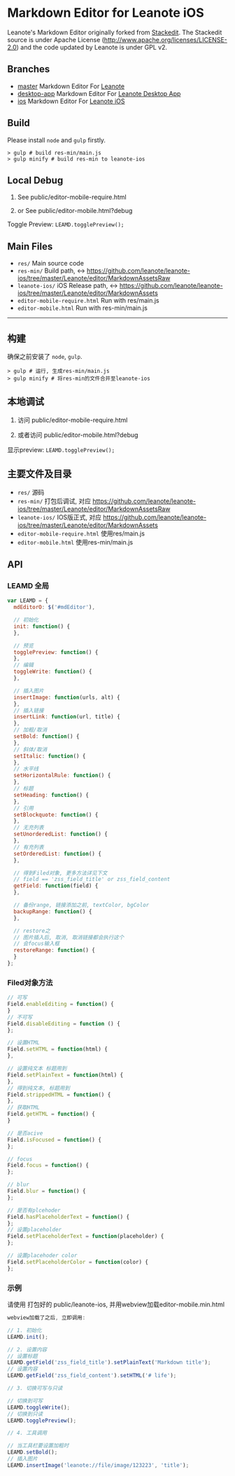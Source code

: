 # Markdown Editor for Leanote iOS

Leanote's Markdown Editor originally forked from [Stackedit](https://github.com/benweet/stackedit). The Stackedit source is under Apache License (http://www.apache.org/licenses/LICENSE-2.0) and the code updated by Leanote is under GPL v2.

## Branches

* [master](https://github.com/leanote/desktop-app) Markdown Editor For [Leanote](https://github.com/leanote/leanote)
* [desktop-app](https://github.com/leanote/markdown-editor/tree/desktop-app) Markdown Editor For [Leanote Desktop App](https://github.com/leanote/desktop-app)
* [ios](https://github.com/leanote/markdown-editor/tree/ios) Markdown Editor For [Leanote iOS](https://github.com/leanote/leanote-ios)

## Build

Please install `node` and `gulp` firstly.

```
> gulp # build res-min/main.js
> gulp minify # build res-min to leanote-ios
```

## Local Debug

1. See
public/editor-mobile-require.html

2. or See
public/editor-mobile.html?debug

Toggle Preview: `LEAMD.togglePreview();`

## Main Files

* `res/` Main source code
* `res-min/` Build path, <-> https://github.com/leanote/leanote-ios/tree/master/Leanote/editor/MarkdownAssetsRaw
* `leanote-ios/` iOS Release path, <-> https://github.com/leanote/leanote-ios/tree/master/Leanote/editor/MarkdownAssets
* `editor-mobile-require.html` Run with res/main.js
* `editor-mobile.html` Run with res-min/main.js

-------------------------------

## 构建

确保之前安装了 `node`, `gulp`.

```
> gulp # 运行, 生成res-min/main.js
> gulp minify # 将res-min的文件合并至leanote-ios
```

## 本地调试

1. 访问
public/editor-mobile-require.html

2. 或者访问
public/editor-mobile.html?debug

显示preview: `LEAMD.togglePreview();`

## 主要文件及目录

* `res/` 源码
* `res-min/` 打包后调试, 对应 https://github.com/leanote/leanote-ios/tree/master/Leanote/editor/MarkdownAssetsRaw
* `leanote-ios/` IOS版正式, 对应 https://github.com/leanote/leanote-ios/tree/master/Leanote/editor/MarkdownAssets
* `editor-mobile-require.html` 使用res/main.js
* `editor-mobile.html` 使用res-min/main.js

## API

### LEAMD 全局

```javascript
var LEAMD = {
  mdEditorO: $('#mdEditor'),

  // 初始化
  init: function() {
  },

  // 预览
  togglePreview: function() {
  },
  // 编辑
  toggleWrite: function() {
  },

  // 插入图片
  insertImage: function(urls, alt) {
  },
  // 插入链接
  insertLink: function(url, title) {
  },
  // 加粗/取消
  setBold: function() {
  },
  // 斜体/取消
  setItalic: function() {
  },
  // 水平线
  setHorizontalRule: function() {
  },
  // 标题
  setHeading: function() {
  },
  // 引用
  setBlockquote: function() {
  },
  // 无充列表
  setUnorderedList: function() {
  },
  // 有充列表
  setOrderedList: function() {
  },

  // 得到Filed对象, 更多方法详见下文
  // field == 'zss_field_title' or zss_field_content
  getField: function(field) {
  },

  // 备份range, 链接添加之前, textColor, bgColor
  backupRange: function() {
  },

  // restore之
  // 图片插入后, 取消, 取消链接都会执行这个
  // 会focus输入框
  restoreRange: function() {
  }
};
```
### Filed对象方法

```javascript
// 可写
Field.enableEditing = function() {
}
// 不可写
Field.disableEditing = function () {
};

// 设置HTML
Field.setHTML = function(html) {
},

// 设置纯文本 标题用到
Field.setPlainText = function(html) {
},
// 得到纯文本, 标题用到
Field.strippedHTML = function() {
},
// 获取HTML
Field.getHTML = function() {
}

// 是否acive
Field.isFocused = function() {
};

// focus
Field.focus = function() {
};

// blur
Field.blur = function() {
};

// 是否有plcehoder
Field.hasPlaceholderText = function() {
};
// 设置placeholder
Field.setPlaceholderText = function(placeholder) {
};

// 设置placehoder color
Field.setPlaceholderColor = function(color) {
};

```

### 示例

请使用 打包好的 public/leanote-ios, 并用webview加载editor-mobile.min.html

```javascript
webview加载了之后, 立即调用:

// 1. 初始化
LEAMD.init();

// 2. 设置内容
// 设置标题
LEAMD.getField('zss_field_title').setPlainText('Markdown title');
// 设置内容
LEAMD.getField('zss_field_content').setHTML('# life');

// 3. 切换可写与只读

// 切换到可写
LEAMD.toggleWrite();
// 切换到只读
LEAMD.togglePreview();

// 4. 工具调用

// 当工具栏要设置加粗时
LEAMD.setBold();
// 插入图片
LEAMD.insertImage('leanote://file/image/123223', 'title');
```

